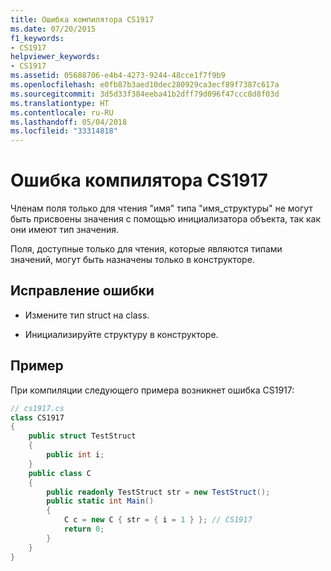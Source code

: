 ```yaml
---
title: Ошибка компилятора CS1917
ms.date: 07/20/2015
f1_keywords:
- CS1917
helpviewer_keywords:
- CS1917
ms.assetid: 05688706-e4b4-4273-9244-48cce1f7f9b9
ms.openlocfilehash: e0fb87b3aed10dec280929ca3ecf89f7387c617a
ms.sourcegitcommit: 3d5d33f384eeba41b2dff79d096f47ccc8d8f03d
ms.translationtype: HT
ms.contentlocale: ru-RU
ms.lasthandoff: 05/04/2018
ms.locfileid: "33314818"
---
```

# <a name="compiler-error-cs1917"></a>Ошибка компилятора CS1917
Членам поля только для чтения "имя" типа "имя_структуры" не могут быть присвоены значения с помощью инициализатора объекта, так как они имеют тип значения.  
  
 Поля, доступные только для чтения, которые являются типами значений, могут быть назначены только в конструкторе.  
  
## <a name="to-correct-this-error"></a>Исправление ошибки  
  
-   Измените тип struct на class.  
  
-   Инициализируйте структуру в конструкторе.  
  
## <a name="example"></a>Пример  
 При компиляции следующего примера возникнет ошибка CS1917:  
  
```csharp  
// cs1917.cs  
class CS1917  
{  
    public struct TestStruct  
    {  
        public int i;  
    }  
    public class C  
    {  
        public readonly TestStruct str = new TestStruct();  
        public static int Main()  
        {  
            C c = new C { str = { i = 1 } }; // CS1917  
            return 0;  
        }  
    }  
}  
```
